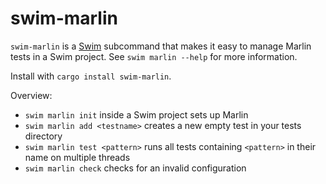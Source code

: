 # swim-marlin

`swim-marlin` is a [Swim](https://gitlab.com/spade-lang/swim) subcommand that
makes it easy to manage Marlin tests in a Swim project. See `swim marlin --help`
for more information.

Install with `cargo install swim-marlin`.

Overview:

- `swim marlin init` inside a Swim project sets up Marlin
- `swim marlin add <testname>` creates a new empty test in your tests directory
- `swim marlin test <pattern>` runs all tests containing `<pattern>` in their
   name on multiple threads
- `swim marlin check` checks for an invalid configuration
